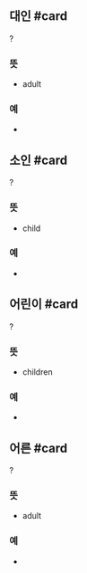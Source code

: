 ## 대인 #card
?
### 뜻
- adult
### 예
-
<!--SR:!2025-04-28,135,250-->

## 소인 #card
?
### 뜻
- child
### 예
-
<!--SR:!2025-12-30,304,288-->

## 어린이 #card
?
### 뜻
- children
### 예
-
<!--SR:!2025-12-31,312,292-->

## 어른 #card
?
### 뜻
- adult
### 예
-
<!--SR:!2025-08-06,208,270-->
